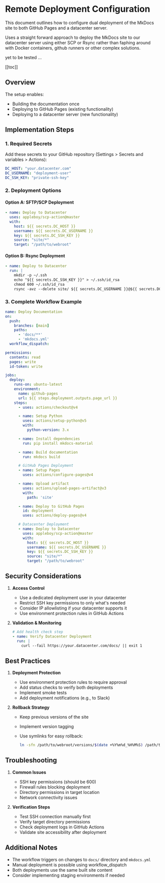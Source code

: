 # Remote Deployment Configuration

This document outlines how to configure dual deployment of the MkDocs site to both GitHub Pages and a datacenter server.

Uses a straight forward approach to deploy the MkDocs site to our datacenter server using either SCP or Rsync rather than faphing around with Docker containers, github runners or other complex solutions.

yet to be tested ...

[[toc]]

## Overview

The setup enables:

- Building the documentation once
- Deploying to GitHub Pages (existing functionality)
- Deploying to a datacenter server (new functionality)

## Implementation Steps

### 1. Required Secrets

Add these secrets to your GitHub repository (Settings > Secrets and variables > Actions):

```yaml
DC_HOST: "your.datacenter.com"
DC_USERNAME: "deployment-user"
DC_SSH_KEY: "private-ssh-key"
```

### 2. Deployment Options

#### Option A: SFTP/SCP Deployment

```yaml
- name: Deploy to Datacenter
  uses: appleboy/scp-action@master
  with:
    host: ${{ secrets.DC_HOST }}
    username: ${{ secrets.DC_USERNAME }}
    key: ${{ secrets.DC_SSH_KEY }}
    source: "site/*"
    target: "/path/to/webroot"
```

#### Option B: Rsync Deployment

```yaml
- name: Deploy to Datacenter
  run: |
    mkdir -p ~/.ssh
    echo "${{ secrets.DC_SSH_KEY }}" > ~/.ssh/id_rsa
    chmod 600 ~/.ssh/id_rsa
    rsync -avz --delete site/ ${{ secrets.DC_USERNAME }}@${{ secrets.DC_HOST }}:/path/to/webroot/
```

### 3. Complete Workflow Example

```yaml
name: Deploy Documentation
on:
  push:
    branches: [main]
    paths:
      - 'docs/**'
      - 'mkdocs.yml'
  workflow_dispatch:

permissions:
  contents: read
  pages: write
  id-token: write

jobs:
  deploy:
    runs-on: ubuntu-latest
    environment:
      name: github-pages
      url: ${{ steps.deployment.outputs.page_url }}
    steps:
      - uses: actions/checkout@v4

      - name: Setup Python
        uses: actions/setup-python@v5
        with:
          python-version: 3.x

      - name: Install dependencies
        run: pip install mkdocs-material

      - name: Build documentation
        run: mkdocs build

      # GitHub Pages Deployment
      - name: Setup Pages
        uses: actions/configure-pages@v4

      - name: Upload artifact
        uses: actions/upload-pages-artifact@v3
        with:
          path: 'site'

      - name: Deploy to GitHub Pages
        id: deployment
        uses: actions/deploy-pages@v4

      # Datacenter Deployment
      - name: Deploy to Datacenter
        uses: appleboy/scp-action@master
        with:
          host: ${{ secrets.DC_HOST }}
          username: ${{ secrets.DC_USERNAME }}
          key: ${{ secrets.DC_SSH_KEY }}
          source: "site/*"
          target: "/path/to/webroot"
```

## Security Considerations

1. **Access Control**
   - Use a dedicated deployment user in your datacenter
   - Restrict SSH key permissions to only what's needed
   - Consider IP allowlisting if your datacenter supports it
   - Use environment protection rules in GitHub Actions

2. **Validation & Monitoring**

   ```yaml
   # Add health check step
   - name: Verify Datacenter Deployment
     run: |
       curl --fail https://your.datacenter.com/docs/ || exit 1
   ```

## Best Practices

1. **Deployment Protection**
   - Use environment protection rules to require approval
   - Add status checks to verify both deployments
   - Implement smoke tests
   - Add deployment notifications (e.g., to Slack)

2. **Rollback Strategy**
   - Keep previous versions of the site
   - Implement version tagging
   - Use symlinks for easy rollback:

     ```bash
     ln -sfn /path/to/webroot/versions/$(date +%Y%m%d_%H%M%S) /path/to/webroot/current
     ```

## Troubleshooting

1. **Common Issues**
   - SSH key permissions (should be 600)
   - Firewall rules blocking deployment
   - Directory permissions in target location
   - Network connectivity issues

2. **Verification Steps**
   - Test SSH connection manually first
   - Verify target directory permissions
   - Check deployment logs in GitHub Actions
   - Validate site accessibility after deployment

## Additional Notes

- The workflow triggers on changes to `docs/` directory and `mkdocs.yml`
- Manual deployment is possible using workflow_dispatch
- Both deployments use the same built site content
- Consider implementing staging environments if needed
